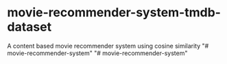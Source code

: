 # movie-recommender-system-tmdb-dataset
A content based movie recommender system using cosine similarity
"# movie-recommender-system" 
"# movie-recommender-system" 
